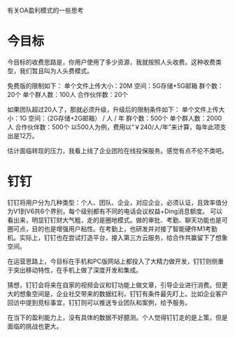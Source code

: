有关OA盈利模式的一些思考

# 今目标
今目标的收费思路是，你用户使用了多少资源，我就按照人头收费。这种收费类型，我们暂且叫为人头费模式。

免费版的限制如下：
单个文件上传大小：20M
空间：5G存储+5G邮箱
群个数：20个
单个群人数：100人
合作伙伴数：20个

如果团队超过20人了，那就必须升级，升级后的限制条件如下：
单个文件上传大小：1G
空间：（2G存储+2G邮箱） / 人 / 年
群个数：500个
单个群人数：2000人
合作伙伴数：500个
以500人为例，费用以“￥240/人/年”来计算，每年此项支出是12万。

估计面临转现的压力，我看上线了企业团险在线投保服务。感觉有点不伦不类吧。

# 钉钉
钉钉将用户分为几种类型：个人、团队、企业，对应企业，必须认证，且效率值分为V1到V6共6个界别，每个级别都有不同的电话会议权益+Ding消息额度。
可以看出来，明显钉钉财大气粗，走的是圈地模式。做的审批、考勤、聊天功能也是可圈可点，目的也是增强用户粘性。在考勤上，也研发并对接了智能硬件M1考勤机。实际上，钉钉也在尝试打造平台，接入第三方云服务，给合作共赢留下了想象空间。

在运营思路上，今目标在手机和PC版网站上都投入了大精力做开发，钉钉则侧重于突出移动特性，在手机上做了深度开发和集成。

猜想，钉钉会将来在自家的视频会议和钉功能上做文章，引导企业进行消费。但更大的想象空间是，企业社交带来的数据红利，钉钉有条件最先盯上。比如企业客户回访中提到竞标事宜，钉钉则可以推送专业团队和案例，给予服务。

在当下的盈利能力上，没有具体的数据不好臆测。个人觉得钉钉走的是上策，但是面临的挑战也更大。